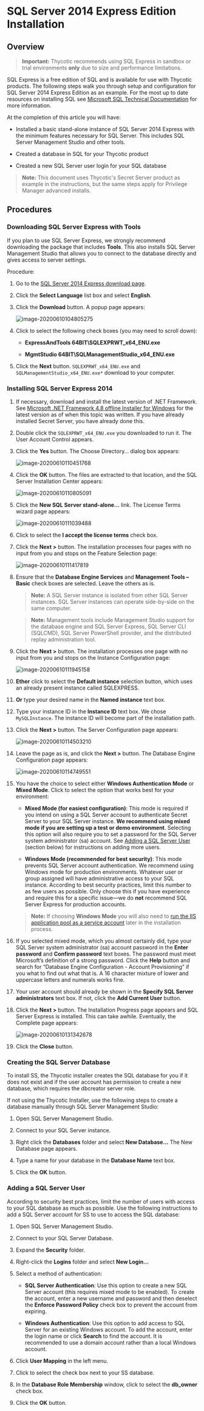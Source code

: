 [title]: # (SQL Server 2012 Express Edition Installation)
[tags]: # (Installation, SQL Server Express 2012)
[priority]: #

# SQL Server 2014 Express Edition Installation

## Overview

> **Important:** Thycotic recommends using SQL Express in sandbox or trial environments **only** due to size and performance limitations.

SQL Express is a free edition of SQL and is available for use with Thycotic products. The following steps walk you through setup and configuration for SQL Server 2014 Express Edition as an example. For the most up to date resources on installing SQL see [Microsoft SQL Technical Documentation](https://docs.microsoft.com/en-us/sql/?view=sql-server-ver15) for more information.

At the completion of this article you will have:

- Installed a basic stand-alone instance of SQL Server 2014 Express with the minimum features necessary for SQL Server. This includes SQL Server Management Studio and other tools.

- Created a database in SQL for your Thycotic product

- Created a new SQL Server user login for your SQL database

> **Note:** This document uses Thycotic's Secret Server product as example in the instructions, but the same steps apply for Privilege Manager advanced installs.

## Procedures

### Downloading SQL Server Express with Tools

If you plan to use SQL Server Express, we strongly recommend downloading the package that includes **Tools**. This also installs SQL Server Management Studio that allows you to connect to the database directly and gives access to server settings.

Procedure:

1. Go to the [SQL Server 2014 Express download page](https://www.microsoft.com/en-US/download/details.aspx?id=42299).

1. Click the **Select Language** list box and select **English**.

1. Click the **Download** button. A popup page appears:

   ![image-20200610104805275](images/image-20200610104805275.png)

1. Click to select the following check boxes (you may need to scroll down):

   - **ExpressAndTools 64BIT\SQLEXPRWT_x64_ENU.exe**

   - **MgmtStudio 64BIT\SQLManagementStudio_x64_ENU.exe**

1. Click the **Next** button. `SQLEXPRWT_x64_ENU.exe` and `SQLManagementStudio_x64_ENU.exe*` download to your computer.

### Installing SQL Server Express 2014

1. If necessary, download and install the latest version of .NET Framework. See [Microsoft .NET Framework 4.8 offline Installer for Windows](https://support.microsoft.com/en-us/help/4503548/microsoft-net-framework-4-8-offline-installer-for-windows) for the latest version as of when this topic was written. If you have already installed Secret Server, you have already done this.

1. Double click the `SQLEXPRWT_x64_ENU.exe` you downloaded to run it. The User Account Control appears.

1. Click the **Yes** button. The Choose Directory… dialog box appears:

   ![image-20200610110451768](images/image-20200610110451768.png)

1. Click the **OK** button. The files are extracted to that location, and the SQL Server Installation Center appears:

   ![image-20200610110805091](images/image-20200610110805091.png)

1. Click the **New SQL Server stand-alone…** link. The License Terms wizard page appears:

   ![image-20200610111039488](images/image-20200610111039488.png)

1. Click to select the **I accept the license terms** check box.

1. Click the **Next \>** button. The installation processes four pages with no input from you and stops on the Feature Selection page:

   ![image-20200610111417819](images/image-20200610111417819.png)

1. Ensure that the **Database Engine Services** and **Management Tools – Basic** check boxes are selected. Leave the others as is.

   > **Note:** A SQL Server instance is isolated from other SQL Server instances. SQL Server instances can operate side-by-side on the same computer.

   > **Note:** Management tools include Management Studio support for the database engine and SQL Server Express, SQL Server CLI (SQLCMD), SQL Server PowerShell provider, and the distributed replay administration tool.

1. Click the **Next \>** button. The installation processes one page with no input from you and stops on the Instance Configuration page:

   ![image-20200610111945158](images/image-20200610111945158.png)

1. **Ether** click to select the **Default instance** selection button, which uses an already present instance called SQLEXPRESS.

1. **Or** type your desired name in the **Named instance** text box.

1. Type your instance ID in the **Instance ID** text box. We chose `MySQLInstance`. The instance ID will become part of the installation path.

1. Click the **Next \>** button. The Server Configuration page appears:

   ![image-20200610114503210](images/image-20200610114503210.png)

1. Leave the page as is, and click the **Next \>** button. The Database Engine Configuration page appears:

   ![image-20200610114749551](images/image-20200610114749551.png)

1. You have the choice to select either **Windows Authentication Mode** or **Mixed Mode**. Click to select the option that works best for your environment:

   - **Mixed Mode (for easiest configuration)**: This mode is required if you intend on using a SQL Server account to authenticate Secret Server to your SQL Server instance. **We recommend using mixed mode if you are setting up a test or demo environment**. Selecting this option will also require you to set a password for the SQL Server system administrator (sa) account. See [Adding a SQL Server User ](https://thycotic.force.com/support/s/article/Adv-Install-SQL-2016#user)(section below) for instructions on adding more users.

   - **Windows Mode (recommended for best security)**: This mode prevents SQL Server account authentication. We recommend using Windows mode for production environments. Whatever user or group assigned will have administrative access to your SQL instance. According to best security practices, limit this number to as few users as possible. Only choose this if you have experience and require this for a specific issue—we do **not** recommend SQL Server Express for production accounts.

   > **Note:** If choosing **Windows Mode** you will also need to  [run the IIS application pool as a service account](../running-ss-iis-app-pool-service-account/index.md) later in the installation process.

1. If you selected mixed mode, which you almost certainly did, type your SQL Server system administrator (sa) account password in the **Enter password** and **Confirm password** text boxes. The password must meet Microsoft’s definition of a strong password. Click the **Help** button and search for “Database Engine Configuration - Account Provisioning” if you what to find out what that is. A 16 character mixture of lower and uppercase letters and numerals works fine.

1. Your user account should already be shown in the **Specify SQL Server administrators** text box. If not, click the **Add Current User** button.

1. Click the **Next \>** button. The Installation Progress page appears and SQL Server Express is installed. This can take awhile. Eventually, the Complete page appears:

   ![image-20200610131342678](images/image-20200610131342678.png)

1. Click the **Close** button.

### Creating the SQL Server Database

To install SS, the Thycotic installer creates the SQL database for you if it does not exist and if the user account has permission to create a new database, which requires the dbcreator server role.

If not using the Thycotic Installer, use the following steps to create a database manually through SQL Server Management Studio:

1. Open SQL Server Management Studio.

1. Connect to your SQL Server instance.

1. Right click the **Databases** folder and select **New Database…** The New Database page appears.

1. Type a name for your database in the **Database Name** text box.

1. Click the **OK** button.

### Adding a SQL Server User

According to security best practices, limit the number of users with access to your SQL database as much as possible. Use the following instructions to add a SQL Server account for SS to use to access the SQL database:

1. Open SQL Server Management Studio.

1. Connect to your SQL Server Database.

1. Expand the **Security** folder.

1. Right-click the **Logins** folder and select **New Login…**

1. Select a method of authentication:

   - **SQL Server Authentication**:  Use this option to create a new SQL Server account (this requires mixed mode to be enabled). To create the account, enter a new username and password and then deselect the **Enforce Password Policy** check box to prevent the account from expiring.

   - **Windows Authentication**:  Use this option to add access to SQL Server for an existing Windows account. To add the account, enter the login name or click **Search** to find the account. It is recommended to use a domain account rather than a local Windows account.

1. Click **User Mapping** in the left menu.

1. Click to select the check box next to your SS database.

1. In the **Database Role Membership** window, click to select the **db_owner** check box.

1. Click the **OK** button.
